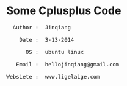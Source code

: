 Some Cplusplus Code
===================

<pre class="prettyprint lang-cpp">  Author :  Jinqiang

    Date :  3-13-2014

      OS :  ubuntu linux

   Email :  hellojinqiang@gmail.com

Websiete :  www.ligelaige.com</pre>


